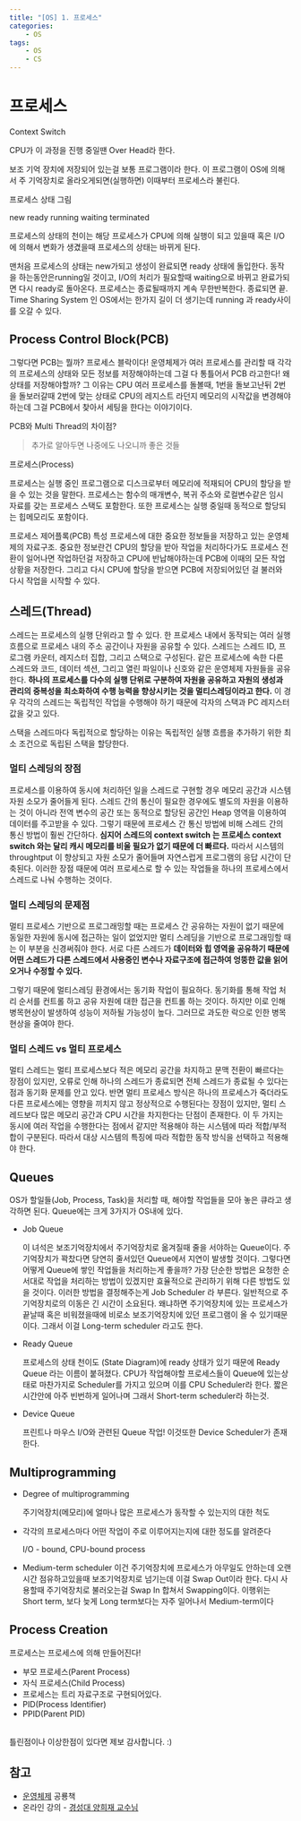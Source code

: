 ```yaml
---
title: "[OS] 1. 프로세스"
categories: 
    - OS
tags:
    - OS
    - CS
---
```




# 프로세스
Context Switch

CPU가 이 과정을 진행 중일땐 Over Head라 한다.

보조 기억 장치에 저장되어 있는걸 보통 프로그램이라 한다. 이 프로그램이 OS에 의해서 주 기억장치로 올라오게되면(실행하면) 이때부터 프로세스라 불린다.

프로세스 상태 그림

new
ready
running
waiting
terminated

프로세스의 상태의 천이는 해당 프로세스가 CPU에 의해 실행이 되고 있을때 혹은 I/O에 의해서 변화가 생겼을때 프로세스의 상태는 바뀌게 된다.

맨처음 프로세스의 상태는 new가되고 생성이 완료되면 ready 상태에 돌입한다. 동작을 하는동안은running일 것이고, I/O의 처리가 필요할때 waiting으로 바뀌고 완료가되면 다시 ready로 돌아온다. 프로세스는 종료될때까지 계속 무한반복한다. 종료되면 끝. Time Sharing System 인 OS에서는 한가지 길이 더 생기는데 running 과 ready사이를 오갈 수 있다.

## Process Control Block(PCB)

그렇다면 PCB는 뭘까? 프로세스 블락이다! 운영체제가 여러 프로세스를 관리할 때 각각의 프로세스의 상태와 모든 정보를 저장해야하는데 그걸 다 통틀어서 PCB 라고한다! 왜 상태를 저장해야할까? 그 이유는 CPU 여러 프로세스를 돌볼때, 1번을 돌보고난뒤 2번을 돌보러갈때 2번에 맞는 상태로 CPU의 레지스트 라던지 메모리의 시작값을 변경해야하는데 그걸 PCB에서 찾아서 세팅을 한다는 이야기이다.

PCB와 Multi Thread의 차이점?

> 추가로 알아두면 나중에도 나오니까 좋은 것들

프로세스(Process)

프로세스는 실행 중인 프로그램으로 디스크로부터 메모리에 적재되어 CPU의 할당을 받을 수 있는 것을 말한다. 프로세스는 함수의 매개변수, 복귀 주소와 로컬변수같은 임시 자료를 갖는 프로세스 스택도 포함한다. 또한 프로세스는 실행 중일때 동적으로 할당되는 힙메모리도 포함이다. 

프로세스 제어플록(PCB)
특성 프로세스에 대한 중요한 정보들을 저장하고 있는 운영체제의 자료구조. 중요한 정보란건 CPU의 할당을 받아 작업을 처리하다가도 프로세스 전환이 일어나면 작업하던걸 저장하고 CPU에 반납해야하는데 PCB에 이때의 모든 작업상황을 저장한다. 그리고 다시 CPU에 할당을 받으면 PCB에 저장되어있던 걸 불러와 다시 작업을 시작할 수 있다.

## **스레드(Thread)**

스레드는 프로세스의 실행 단위라고 할 수 있다. 한 프로세스 내에서 동작되는 여러 실행 흐름으로 프로세스 내의 주소 공간이나 자원을 공유할 수 있다. 스레드는 스레드 ID, 프로그램 카운터, 레지스터 집합, 그리고 스택으로 구성된다. 같은 프로세스에 속한 다른 스레드와 코드, 데이터 섹션, 그리고 열린 파일이나 신호와 같은 운영체제 자원들을 공유한다. **하나의 프로세스를 다수의 실행 단위로 구분하여 자원을 공유하고 자원의 생성과 관리의 중복성을 최소화하여 수행 능력을 향상시키는 것을 멀티스레딩이라고 한다.** 이 경우 각각의 스레드는 독립적인 작업을 수행해야 하기 때문에 각자의 스택과 PC 레지스터 값을 갖고 있다.

스택을 스레드마다 독립적으로 할당하는 이유는 독립적인 실행 흐름을 추가하기 위한 최소 조건으로 독립된 스택을 할당한다.

### **멀티 스레딩의 장점**

프로세스를 이용하여 동시에 처리하던 일을 스레드로 구현할 경우 메모리 공간과 시스템 자원 소모가 줄어들게 된다. 스레드 간의 통신이 필요한 경우에도 별도의 자원을 이용하는 것이 아니라 전역 변수의 공간 또는 동적으로 할당된 공간인 Heap 영역을 이용하여 데이터를 주고받을 수 있다. 그렇기 때문에 프로세스 간 통신 방법에 비해 스레드 간의 통신 방법이 훨씬 간단하다. **심지어 스레드의 context switch 는 프로세스 context switch 와는 달리 캐시 메모리를 비울 필요가 없기 때문에 더 빠르다.** 따라서 시스템의 throughtput 이 향상되고 자원 소모가 줄어들며 자연스럽게 프로그램의 응답 시간이 단축된다. 이러한 장점 때문에 여러 프로세스로 할 수 있는 작업들을 하나의 프로세스에서 스레드로 나눠 수행하는 것이다.

### **멀티 스레딩의 문제점**

멀티 프로세스 기반으로 프로그래밍할 때는 프로세스 간 공유하는 자원이 없기 때문에 동일한 자원에 동시에 접근하는 일이 없었지만 멀티 스레딩을 기반으로 프로그래밍할 때는 이 부분을 신경써줘야 한다. 서로 다른 스레드가 **데이터와 힙 영역을 공유하기 때문에 어떤 스레드가 다른 스레드에서 사용중인 변수나 자료구조에 접근하여 엉뚱한 값을 읽어오거나 수정할 수 있다.**

그렇기 때문에 멀티스레딩 환경에서는 동기화 작업이 필요하다. 동기화를 통해 작업 처리 순서를 컨트롤 하고 공유 자원에 대한 접근을 컨트롤 하는 것이다. 하지만 이로 인해 병목현상이 발생하여 성능이 저하될 가능성이 높다. 그러므로 과도한 락으로 인한 병목현상을 줄여야 한다.

### **멀티 스레드 vs 멀티 프로세스**

멀티 스레드는 멀티 프로세스보다 적은 메모리 공간을 차지하고 문맥 전환이 빠르다는 장점이 있지만, 오류로 인해 하나의 스레드가 종료되면 전체 스레드가 종료될 수 있다는 점과 동기화 문제를 안고 있다. 반면 멀티 프로세스 방식은 하나의 프로세스가 죽더라도 다른 프로세스에는 영향을 끼치지 않고 정상적으로 수행된다는 장점이 있지만, 멀티 스레드보다 많은 메모리 공간과 CPU 시간을 차지한다는 단점이 존재한다. 이 두 가지는 동시에 여러 작업을 수행한다는 점에서 같지만 적용해야 하는 시스템에 따라 적합/부적합이 구분된다. 따라서 대상 시스템의 특징에 따라 적합한 동작 방식을 선택하고 적용해야 한다.

## Queues

OS가 할일들(Job, Process, Task)을 처리할 때, 해야할 작업들을 모아 놓은 큐라고 생각하면 된다. Queue에는 크게 3가지가 OS내에 있다.

- Job Queue

    이 녀석은 보조기억장치에서 주기억장치로 옮겨질때 줄을 서야하는 Queue이다. 주기억장치가 꽉찼다면 당연히 줄서있던 Queue에서 지연이 발생할 것이다. 그렇다면 어떻게 Queue에 쌓인 작업들을 처리하는게 좋을까? 가장 단순한 방법은 요청한 순서대로 작업을 처리하는 방법이 있겠지만 효율적으로 관리하기 위해 다른 방법도 있을 것이다. 이러한 방법을 결정해주는게 Job Scheduler 라 부른다. 일반적으로 주기억장치로의 이동은 긴 시간이 소요된다. 왜냐하면 주기억장치에 있는 프로세스가 끝날때 혹은 비워졌을때에 비로소 보조기억장치에 있던 프로그램이 올 수 있기때문이다. 그래서 이걸  Long-term scheduler 라고도 한다.

- Ready Queue

    프로세스의 상태 천이도 (State Diagram)에 ready 상태가 있기 때문에 Ready Queue 라는 이름이 붙혀졌다.  CPU가 작업해야할 프로세스들이 Queue에 있는상태로 마찬가지로 Scheduler를 가지고 있으며 이를 CPU Scheduler라 한다.  짧은 시간안에 아주 빈번하게 일어나며 그래서 Short-term scheduler라 하는것.

- Device Queue

    프린트나 마우스 I/O와 관련된 Queue 작업! 이것또한 Device Scheduler가 존재한다.

## Multiprogramming

- Degree of multiprogramming

    주기억장치(메모리)에 얼마나 많은 프로세스가 동작할 수 있는지의 대한 척도

- 각각의 프로세스마다 어떤 작업이 주로 이루어지는지에 대한 정도를 알려준다

    I/O - bound, CPU-bound process

- Medium-term scheduler 이건 주기억장치에 프로세스가 아무일도 안하는데 오랜시간 점유하고있을때 보조기억장치로 넘기는데 이걸 Swap Out이라 한다. 다시 사용할때 주기억장치로 불러오는걸 Swap In 합쳐서 Swapping이다. 이행위는 Short term, 보다 늦게 Long term보다는 자주 일어나서 Medium-term이다

## Process Creation

프로세스는 프로세스에 의해 만들어진다!

- 부모 프로세스(Parent Process)
- 자식 프로세스(Child Process)
- 프로세스는 트리 자료구조로 구현되어있다.
- PID(Process Identifier)
- PPID(Parent PID)

<br>
틀린점이나 이상한점이 있다면 제보 감사합니다. :)

## 참고
* [운영체제][bookReference] 공룡책
* 온라인 강의 - [경성대 양희재 교수님][online]

[bookReference]: https://www.aladin.co.kr/shop/wproduct.aspx?ItemId=248698595 "책사기!"
[online]: http://www.kocw.net/home/search/kemView.do?kemId=978503 
